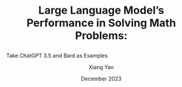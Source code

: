 # <p align="center">Large Language Model’s Performance in Solving Math Problems: 
Take ChatGPT 3.5 and Bard as Examples </p>
<p align="center"> Xiang Yao </p>
<p align="center"> December 2023 </p>
